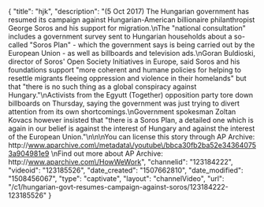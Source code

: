 {
    "title": "hjk",
    "description": "(5 Oct 2017) The Hungarian government has resumed its campaign against Hungarian-American billionaire philanthropist George Soros and his support for migration.\nThe \"national consultation\" includes a government survey sent to Hungarian households about a so-called \"Soros Plan\" - which the government says is being carried out by the European Union - as well as billboards and television ads.\nGoran Buldioski, director of Soros' Open Society Initiatives in Europe, said Soros and his foundations support \"more coherent and humane policies for helping to resettle migrants fleeing oppression and violence in their homelands\" but that \"there is no such thing as a global conspiracy against Hungary.\"\nActivists from the Egyutt (Together) opposition party tore down billboards on Thursday, saying the government was just trying to divert attention from its own shortcomings.\nGovernment spokesman Zoltan Kovacs however insisted that \"there is a Soros Plan, a detailed one which is again in our belief is against the interest of Hungary and against the interest of the European Union.\"\n\n\nYou can license this story through AP Archive: http:\/\/www.aparchive.com\/metadata\/youtube\/bbca30fb2ba52e343640753a904981e9 \nFind out more about AP Archive: http:\/\/www.aparchive.com\/HowWeWork",
    "channelid": "123184222",
    "videoid": "123185526",
    "date_created": "1507662810",
    "date_modified": "1508456067",
    "type": "captivate",
    "layout": "channelVideo",
    "url": "\/c1\/hungarian-govt-resumes-campaign-against-soros\/123184222-123185526"
}
